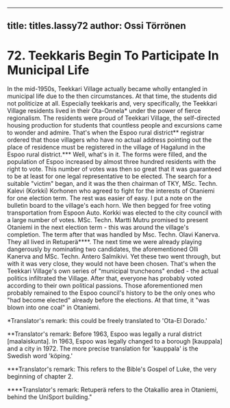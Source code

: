 
---

title: titles.lassy72
author: Ossi Törrönen
---


    
# 72. Teekkaris Begin To Participate In Municipal Life

In the mid-1950s, Teekkari Village actually became wholly entangled in municipal life due to the then circumstances. At that time, the students did not politicize at all. Especially teekkaris and, very specifically, the Teekkari Village residents lived in their Ota-Onnela\* under the power of fierce regionalism. The residents were proud of Teekkari Village, the self-directed housing production for students that countless people and excursions came to wonder and admire. That's when the Espoo rural district\*\* registrar ordered that those villagers who have no actual address pointing out the place of residence must be registered in the village of Hagalund in the Espoo rural district.\*\*\* Well, what's in it. The forms were filled, and the population of Espoo increased by almost three hundred residents with the right to vote. This number of votes was then so great that it was guaranteed to be at least for one legal representative to be elected. The search for a suitable "victim" began, and it was the then chairman of TKY, MSc. Techn. Kalevi (Korkki) Korhonen who agreed to fight for the interests of Otaniemi for one election term. The rest was easier of easy. I put a note on the bulletin board to the village's each horn. We then begged for free voting transportation from Espoon Auto. Korkki was elected to the city council with a large number of votes. MSc. Techn. Martti Mutru promised to present Otaniemi in the next election term - this was around the village's completion. The term after that was handled by Msc. Techn. Olavi Kanerva. They all lived in Retuperä\*\*\*\*. The next time we were already playing dangerously by nominating two candidates, the aforementioned Olli Kanerva and MSc. Techn. Antero Salmikivi. Yet these two went through, but with it was very close, they would not have been chosen. That's when the Teekkari Village's own series of "municipal truncheons" ended - the actual politics infiltrated the Village. After that, everyone has probably voted according to their own political passions. Those aforementioned men probably remained to the Espoo council's history to be the only ones who "had become elected" already before the elections. At that time, it "was blown into one coal" in Otaniemi.

\*Translator's remark: this could be freely translated to 'Ota-El Dorado.'

\*\*Translator's remark: Before 1963, Espoo was legally a rural district [maalaiskunta]. In 1963, Espoo was legally changed to a borough [kauppala] and a city in 1972. The more precise translation for 'kauppala' is the Swedish word 'köping.'

\*\*\*Translator's remark: This refers to the Bible's Gospel of Luke, the very beginning of chapter 2.

\*\*\*\*Translator's remark: Retuperä refers to the Otakallio area in Otaniemi, behind the UniSport building."
